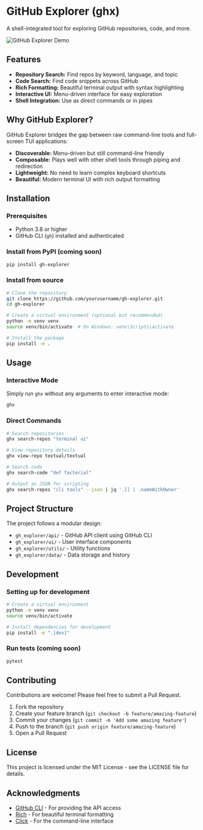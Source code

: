 # GitHub Explorer (ghx)

A shell-integrated tool for exploring GitHub repositories, code, and more.

![GitHub Explorer Demo](https://github.com/yourusername/gh-explorer/raw/main/docs/demo.gif)

## Features

- **Repository Search:** Find repos by keyword, language, and topic
- **Code Search:** Find code snippets across GitHub
- **Rich Formatting:** Beautiful terminal output with syntax highlighting
- **Interactive UI:** Menu-driven interface for easy exploration
- **Shell Integration:** Use as direct commands or in pipes

## Why GitHub Explorer?

GitHub Explorer bridges the gap between raw command-line tools and full-screen TUI applications:

- **Discoverable:** Menu-driven but still command-line friendly
- **Composable:** Plays well with other shell tools through piping and redirection
- **Lightweight:** No need to learn complex keyboard shortcuts
- **Beautiful:** Modern terminal UI with rich output formatting

## Installation

### Prerequisites

- Python 3.8 or higher
- GitHub CLI (`gh`) installed and authenticated

### Install from PyPI (coming soon)

```bash
pip install gh-explorer
```

### Install from source

```bash
# Clone the repository
git clone https://github.com/yourusername/gh-explorer.git
cd gh-explorer

# Create a virtual environment (optional but recommended)
python -m venv venv
source venv/bin/activate  # On Windows: venv\Scripts\activate

# Install the package
pip install -e .
```

## Usage

### Interactive Mode

Simply run `ghx` without any arguments to enter interactive mode:

```bash
ghx
```

### Direct Commands

```bash
# Search repositories
ghx search-repos "terminal ui"

# View repository details
ghx view-repo textual/textual

# Search code
ghx search-code "def factorial"

# Output as JSON for scripting
ghx search-repos "cli tools" --json | jq '.[] | .nameWithOwner'
```

## Project Structure

The project follows a modular design:

- `gh_explorer/api/` - GitHub API client using GitHub CLI
- `gh_explorer/ui/` - User interface components
- `gh_explorer/utils/` - Utility functions
- `gh_explorer/data/` - Data storage and history

## Development

### Setting up for development

```bash
# Create a virtual environment
python -m venv venv
source venv/bin/activate

# Install dependencies for development
pip install -e ".[dev]"
```

### Run tests (coming soon)

```bash
pytest
```

## Contributing

Contributions are welcome! Please feel free to submit a Pull Request.

1. Fork the repository
2. Create your feature branch (`git checkout -b feature/amazing-feature`)
3. Commit your changes (`git commit -m 'Add some amazing feature'`)
4. Push to the branch (`git push origin feature/amazing-feature`)
5. Open a Pull Request

## License

This project is licensed under the MIT License - see the LICENSE file for details.

## Acknowledgments

- [GitHub CLI](https://cli.github.com/) - For providing the API access
- [Rich](https://github.com/Textualize/rich) - For beautiful terminal formatting
- [Click](https://click.palletsprojects.com/) - For the command-line interface
